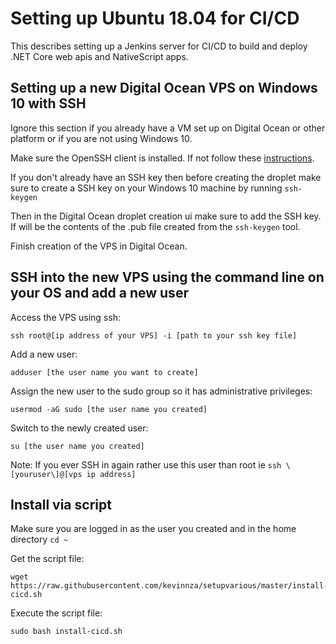 # Setting up Ubuntu 18.04 for CI/CD 

This describes setting up a Jenkins server for CI/CD to build and deploy .NET Core web apis and NativeScript apps.

## Setting up a new Digital Ocean VPS on Windows 10 with SSH
Ignore this section if you already have a VM set up on Digital Ocean or other platform or if you are not using Windows 10.

Make sure the OpenSSH client is installed. If not follow these [instructions](https://pureinfotech.com/install-openssh-client-windows-10/).

If you don't already have an SSH key then before creating the droplet make sure to create a SSH key on your Windows 10 machine by running `ssh-keygen` 

Then in the Digital Ocean droplet creation ui make sure to add the SSH key.
If will be the contents of the .pub file created from the `ssh-keygen` tool. 

Finish creation of the VPS in Digital Ocean.

## SSH into the new VPS using the command line on your OS and add a new user

Access the VPS using ssh:
````
ssh root@[ip address of your VPS] -i [path to your ssh key file]
````

Add a new user:

````
adduser [the user name you want to create]
````

Assign the new user to the sudo group so it has administrative privileges:
````
usermod -aG sudo [the user name you created]
````

Switch to the newly created user:
````
su [the user name you created]
````

Note: If you ever SSH in again rather use this user than root ie `ssh \[youruser\]@[vps ip address]`

## Install via script
Make sure you are logged in as the user you created and in the home directory `cd ~`

Get the script file:
````
wget https://raw.githubusercontent.com/kevinnza/setupvarious/master/install-cicd.sh
````

Execute the script file:
````
sudo bash install-cicd.sh
````